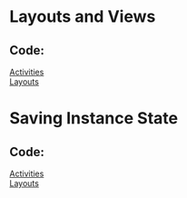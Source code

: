 # Layouts and Views
## Code:
[Activities](LayoutAndViews/app/src/main/java/ca/judacribz/layoutandviews/)<br />
[Layouts](LayoutAndViews/app/src/main/res/layout/)<br />

# Saving Instance State
## Code:
[Activities](SavingInstanceState/app/src/main/java/ca/judacribz/savinginstancestate/)<br />
[Layouts](SavingInstanceState/app/src/main/res/layout/)<br />
